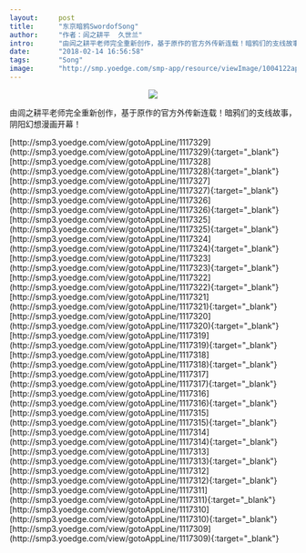 ```yaml
---
layout:     post
title:      "东京暗鸦SwordofSong"
author:     "作者：闾之耕平  久世兰"
intro:      "由闾之耕平老师完全重新创作，基于原作的官方外传新连载！暗鸦们的支线故事，阴阳幻想漫画开幕！"
date:       "2018-02-14 16:56:58"
tags:       "Song"
image:      "http://smp.yoedge.com/smp-app/resource/viewImage/1004122appline.png"
---
```

<div style="text-align: center">
<p><img src="http://smp.yoedge.com/smp-app/resource/viewImage/1004122appline.png"/></p>
</div>
<p class="post-meta">
<span>由闾之耕平老师完全重新创作，基于原作的官方外传新连载！暗鸦们的支线故事，阴阳幻想漫画开幕！</span>
</p>
[http://smp3.yoedge.com/view/gotoAppLine/1117329](http://smp3.yoedge.com/view/gotoAppLine/1117329){:target="_blank"}
[http://smp3.yoedge.com/view/gotoAppLine/1117328](http://smp3.yoedge.com/view/gotoAppLine/1117328){:target="_blank"}
[http://smp3.yoedge.com/view/gotoAppLine/1117327](http://smp3.yoedge.com/view/gotoAppLine/1117327){:target="_blank"}
[http://smp3.yoedge.com/view/gotoAppLine/1117326](http://smp3.yoedge.com/view/gotoAppLine/1117326){:target="_blank"}
[http://smp3.yoedge.com/view/gotoAppLine/1117325](http://smp3.yoedge.com/view/gotoAppLine/1117325){:target="_blank"}
[http://smp3.yoedge.com/view/gotoAppLine/1117324](http://smp3.yoedge.com/view/gotoAppLine/1117324){:target="_blank"}
[http://smp3.yoedge.com/view/gotoAppLine/1117323](http://smp3.yoedge.com/view/gotoAppLine/1117323){:target="_blank"}
[http://smp3.yoedge.com/view/gotoAppLine/1117322](http://smp3.yoedge.com/view/gotoAppLine/1117322){:target="_blank"}
[http://smp3.yoedge.com/view/gotoAppLine/1117321](http://smp3.yoedge.com/view/gotoAppLine/1117321){:target="_blank"}
[http://smp3.yoedge.com/view/gotoAppLine/1117320](http://smp3.yoedge.com/view/gotoAppLine/1117320){:target="_blank"}
[http://smp3.yoedge.com/view/gotoAppLine/1117319](http://smp3.yoedge.com/view/gotoAppLine/1117319){:target="_blank"}
[http://smp3.yoedge.com/view/gotoAppLine/1117318](http://smp3.yoedge.com/view/gotoAppLine/1117318){:target="_blank"}
[http://smp3.yoedge.com/view/gotoAppLine/1117317](http://smp3.yoedge.com/view/gotoAppLine/1117317){:target="_blank"}
[http://smp3.yoedge.com/view/gotoAppLine/1117316](http://smp3.yoedge.com/view/gotoAppLine/1117316){:target="_blank"}
[http://smp3.yoedge.com/view/gotoAppLine/1117315](http://smp3.yoedge.com/view/gotoAppLine/1117315){:target="_blank"}
[http://smp3.yoedge.com/view/gotoAppLine/1117314](http://smp3.yoedge.com/view/gotoAppLine/1117314){:target="_blank"}
[http://smp3.yoedge.com/view/gotoAppLine/1117313](http://smp3.yoedge.com/view/gotoAppLine/1117313){:target="_blank"}
[http://smp3.yoedge.com/view/gotoAppLine/1117312](http://smp3.yoedge.com/view/gotoAppLine/1117312){:target="_blank"}
[http://smp3.yoedge.com/view/gotoAppLine/1117311](http://smp3.yoedge.com/view/gotoAppLine/1117311){:target="_blank"}
[http://smp3.yoedge.com/view/gotoAppLine/1117310](http://smp3.yoedge.com/view/gotoAppLine/1117310){:target="_blank"}
[http://smp3.yoedge.com/view/gotoAppLine/1117309](http://smp3.yoedge.com/view/gotoAppLine/1117309){:target="_blank"}


